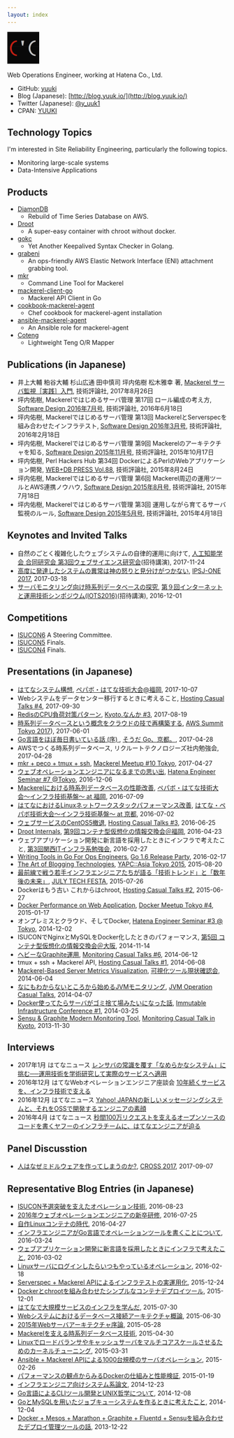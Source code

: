 ```yaml
---
layout: index
---
```



![y_uuki's profile image](https://raw.githubusercontent.com/yuuki/yuuk.io/master/images/y_uuki.small.png)

Web Operations Engineer, working at Hatena Co., Ltd.

- GitHub: [yuuki](https://github.com/yuuki)
- Blog (Japanese): [http://blog.yuuk.io/](http://blog.yuuk.io/)
- Twitter (Japanese): [@y_uuk1](https://twitter.com/y_uuk1)
- CPAN: [YUUKI](https://metacpan.org/author/YUUKI)

## Technology Topics

I'm interested in Site Reliability Engineering, particularly the following topics.

- Monitoring large-scale systems
- Data-Intensive Applications

## Products

- [DiamonDB](https://github.com/yuuki/diamondb)
  - Rebuild of Time Series Database on AWS.
- [Droot](https://github.com/yuuki/droot)
  - A super-easy container with chroot without docker.
- [gokc](https://github.com/yuuki/gokc)
  - Yet Another Keepalived Syntax Checker in Golang.
- [grabeni](https://github.com/yuuki/grabeni)
  - An ops-friendly AWS Elastic Network Interface (ENI) attachment grabbing tool.
- [mkr](https://github.com/mackerelio/mkr)
  - Command Line Tool for Mackerel
- [mackerel-client-go](https://github.com/mackerelio/mackerel-client-go)
  - Mackerel API Client in Go
- [cookbook-mackerel-agent](https://github.com/mackerelio/cookbook-mackerel-agent)
  - Chef cookbook for mackerel-agent installation
- [ansible-mackerel-agent](https://github.com/mackerelio/ansible-mackerel-agent)
  - An Ansible role for mackerel-agent
- [Coteng](https://metacpan.org/pod/Coteng)
  - Lightweight Teng O/R Mapper

## Publications (in Japanese)

- 井上大輔 粕谷大輔 杉山広通 田中慎司 坪内佑樹 松木雅幸 著, [Mackerel サーバ監視［実践］入門](http://gihyo.jp/book/2017/978-4-7741-9213-0), 技術評論社, 2017年8月26日
- 坪内佑樹, Mackerelではじめるサーバ管理 第17回 ロール編成の考え方, [Software Design 2016年7月号](http://gihyo.jp/magazine/SD/archive/2016/201607), 技術評論社, 2016年6月18日
- 坪内佑樹, Mackerelではじめるサーバ管理 第13回 MackerelとServerspecを組み合わせたインフラテスト, [Software Design 2016年3月号](http://gihyo.jp/magazine/SD/archive/2016/201603), 技術評論社, 2016年2月18日
- 坪内佑樹, Mackerelではじめるサーバ管理 第9回 Mackerelのアーキテクチャを知る, [Software Design 2015年11月号](http://gihyo.jp/magazine/SD/archive/2015/201511), 技術評論社, 2015年10月17日
- 坪内佑樹, Perl Hackers Hub 第34回 DockerによるPerlのWebアプリケーション開発, [WEB+DB PRESS Vol.88](http://gihyo.jp/magazine/wdpress/archive/2015/vol88), 技術評論社, 2015年8月24日
- 坪内佑樹, Mackerelではじめるサーバ管理 第6回 Mackerel周辺の運用ツールとAWS連携ノウハウ, [Software Design 2015年8月号](http://gihyo.jp/magazine/SD/archive/2015/201508), 技術評論社, 2015年7月18日
- 坪内佑樹, Mackerelではじめるサーバ管理 第3回 運用しながら育てるサーバ監視のルール, [Software Design 2015年5月号](http://gihyo.jp/magazine/SD/archive/2015/201505), 技術評論社, 2015年4月18日

## Keynotes and Invited Talks

- 自然のごとく複雑化したウェブシステムの自律的運用に向けて, [人工知能学会 合同研究会 第3回ウェブサイエンス研究会](http://www.ai-gakkai.or.jp/sigconf/)(招待講演), 2017-11-24
- [高度に発達したシステムの異常は神の怒りと見分けがつかない](https://speakerdeck.com/yuukit/ipsj-one-2017-y-uuki), [IPSJ-ONE 2017](http://ipsj-one.org/), 2017-03-18
- [サーバモニタリング向け時系列データベースの探究](https://speakerdeck.com/yuukit/the-study-of-time-series-database-for-server-monitoring), [第９回インターネットと運用技術シンポジウム(IOTS2016)](http://www.iot.ipsj.or.jp/iots/2016)(招待講演), 2016-12-01

## Competitions

- [ISUCON6](http://isucon.net/archives/48465737.html) A Steering Committee.
- [ISUCON5](http://isucon.net/archives/45166636.html) Finals.
- [ISUCON4](http://isucon.net/archives/41252218.html) Finals.

## Presentations (in Japanese)

- [はてなシステム構想](https://speakerdeck.com/yuukit/the-concept-of-hatena-system), [ペパボ・はてな技術大会@福岡](https://pepabo.connpass.com/event/65932/), 2017-10-07
- Webシステムをデータセンター移行するときに考えること, [Hosting Casual Talks #4](https://connpass.com/event/62208/), 2017-09-30
- [RedisのCPU負荷対策パターン](https://speakerdeck.com/yuukit/redisfalsecpufu-he-dui-ce-patan), [Kyoto.なんか #3](https://kyoto-nanka.connpass.com/event/62617/), 2017-08-19
- [時系列データベースという概念をクラウドの技で再構築する](https://speakerdeck.com/yuukit/the-rebuild-of-time-series-database-on-aws), [AWS Summit Tokyo 2017](http://www.awssummit.tokyo/)), 2017-06-01
- [Go言語をほぼ毎日書いている話 (序) ](https://speakerdeck.com/yuukit/daily-coding-in-go), [そうだ Go、京都。](https://go-kyoto.connpass.com/event/55599/), 2017-04-28
- AWSでつくる時系列データベース, リクルートテクノロジーズ社内勉強会, 2017-04-28
- [mkr + peco + tmux + ssh](https://speakerdeck.com/yuukit/mkr-plus-peco-plus-tmux-plus-ssh), [Mackerel Meetup #10 Tokyo](https://mackerelio.connpass.com/event/54302/), 2017-04-27
- [ウェブオペレーションエンジニアになるまでの思い出](https://speakerdeck.com/yuukit/memories-until-i-become-a-web-operations-engineer), [Hatena Engineer Seminar #7 @Tokyo](https://hatena.connpass.com/event/45217/), 2016-12-06
- [Mackerelにおける時系列データベースの性能改善](https://speakerdeck.com/yuukit/performance-improvement-of-tsdb-in-mackerel), [ペパボ・はてな技術大会〜インフラ技術基盤〜 at 福岡](http://pepabo.connpass.com/event/33522/), 2016-07-09
- [はてなにおけるLinuxネットワークスタックパフォーマンス改善](https://speakerdeck.com/yuukit/linux-network-performance-improvement-at-hatena), [はてな・ペパボ技術大会〜インフラ技術基盤〜 at 京都](http://hatena.connpass.com/event/33521/), 2016-07-02
- [ウェブサービスのCentOS5撤退](https://speakerdeck.com/yuukit/centos5-retiring-for-web-servicies), [Hosting Casual Talks #3](http://connpass.com/event/29857/), 2016-06-25
- [Droot Internals](https://speakerdeck.com/yuukit/droot-internals), [第9回コンテナ型仮想化の情報交換会＠福岡](http://ct-study.connpass.com/event/23455/), 2016-04-23
- ウェブアプリケーション開発に新言語を採用したときにインフラで考えたこと, [第3回関西ITインフラ系勉強会](http://kansai-itinfra.connpass.com/event/26165/), 2016-02-27
- [Writing Tools in Go For Ops Engineers](https://speakerdeck.com/yuukit/writing-tools-in-go-for-ops-engineers), [Go 1.6 Release Party](http://gocon.connpass.com/event/26572/), 2016-02-17
- [The Art of Blogging Technologies](http://yapcasia.org/2015/talk/show/7d62caf8-12f4-11e5-881c-d9f87d574c3a), [YAPC::Asia Tokyo 2015](http://yapcasia.org/2015/), 2015-08-20
- [最前線で戦う若手インフラエンジニアたちが語る「技術トレンド」と「数年後の未来」](http://2015.techfesta.jp/p/program.html#tech_trend_and_future), [JULY TECH FESTA](http://2015.techfesta.jp/), 2015-07-26
- Dockerはもう古い これからはchroot, [Hosting Casual Talks #2](http://www.zusaar.com/event/9057007), 2015-06-27
- [Docker Performance on Web Application](https://speakerdeck.com/yuukit/docker-performance-on-web-application), [Docker Meetup Tokyo #4](http://dockerjp.connpass.com/event/10318/), 2015-01-17
- オンプレミスとクラウド、そしてDocker, [Hatena Engineer Seminar #3 @ Tokyo](http://eventdots.jp/event/244689), 2014-12-02
- ISUCONでNginxとMySQLをDocker化したときのパフォーマンス, [第5回 コンテナ型仮想化の情報交換会＠大阪](http://ct-study.connpass.com/event/9068/), 2014-11-14
- [ヘビーなGraphite運用](https://speakerdeck.com/yuukit/hebinagraphiteyun-yong), [Monitoring Casual Talks #6](http://www.zusaar.com/event/11447004), 2014-06-12
- tmux + ssh + Mackerel API, [Hosting Casual Talks #1](http://www.zusaar.com/event/8427003), 2014-06-08
- [Mackerel-Based Server Metrics Visualization](https://speakerdeck.com/yuukit/mackerel-based-server-metrics-visualization), [可視化ツール現状確認会](http://www.zusaar.com/event/7437003), 2014-06-04
- [なにもわからないところから始めるJVMモニタリング](https://speakerdeck.com/yuukit/nanimowakaranaitokorokarashi-merujvmmonitaringu), [JVM Operation Casual Talks](https://atnd.org/events/48999), 2014-04-07
- [Docker使ってたらサーバがゴミ捨て場みたいになった話](https://speakerdeck.com/yuukit/dockershi-tutetarasahakakomishe-techang-mitaininatutetahua), [Immutable Infrastructure Conference #1](https://atnd.org/events/47786), 2014-03-25
- [Sensu & Graphite Modern Monitoring Tool](https://speakerdeck.com/yuukit/sensu-plus-graphite), [Monitoring Casual Talk in Kyoto](http://www.zusaar.com/event/1377006), 2013-11-30

## Interviews

- 2017年1月 はてなニュース [レンサバの常識を覆す「なめらかなシステム」に挑む──運用技術を学術研究して実際のサービスへ適用](http://hatenanews.com/articles/201701/24117)
- 2016年12月 はてなWebオペレーションエンジニア座談会 [10年続くサービスを、インフラ技術で支える](http://hatenacorp.jp/recruit/operation_engineer)
- 2016年12月 はてなニュース [Yahoo! JAPANの新しいメッセージングシステムと、それをOSSで開発するエンジニアの素顔](http://hatenanews.com/articles/201612/24092)
- 2016年4月 はてなニュース [秒間100万リクエストを支えるオープンソースのコードを書くヤフーのインフラチームに、はてなエンジニアが迫る](http://hatenanews.com/articles/201604/23819)

## Panel Discusstion

- [人はなぜミドルウェアを作ってしまうのか?](http://2017.cross-party.com/program/x4), [CROSS 2017](http://2017.cross-party.com), 2017-09-07

## Representative Blog Entries (in Japanese)

- [ISUCON予選突破を支えたオペレーション技術](http://blog.yuuk.io/entry/web-operations-isucon), 2016-08-23
- [2016年ウェブオペレーションエンジニアの新卒研修](http://developer.hatenastaff.com/entry/2016-newbie-training-of-web-operation), 2016-07-25
- [自作Linuxコンテナの時代](http://blog.yuuk.io/entry/diy-container), 2016-04-27
- [インフラエンジニアがGo言語でオペレーションツールを書くことについて](http://developer.hatenastaff.com/entry/golang-for-ops), 2016-03-24
- [ウェブアプリケーション開発に新言語を採用したときにインフラで考えたこと](http://blog.yuuk.io/entry/infra-for-newlang), 2016-03-02
- [Linuxサーバにログインしたらいつもやっているオペレーション](http://blog.yuuk.io/entry/linux-server-operations), 2016-02-18
- [Serverspec + Mackerel APIによるインフラテストの実運用化](http://blog.yuuk.io/entry/mackerel-serverspec), 2015-12-24
- [Dockerとchrootを組み合わせたシンプルなコンテナデプロイツール](http://blog.yuuk.io/entry/droot), 2015-12-01
- [はてなで大規模サービスのインフラを学んだ](http://blog.yuuk.io/entry/large-scale-infrastructure), 2015-07-30
- [Webシステムにおけるデータベース接続アーキテクチャ概論](http://blog.yuuk.io/entry/architecture-of-database-connection), 2015-06-30
- [2015年Webサーバアーキテクチャ序論](http://blog.yuuk.io/entry/2015-webserver-architecture), 2015-05-28
- [Mackerelを支える時系列データベース技術](http://blog.yuuk.io/entry/high-performance-graphite), 2015-04-30
- [Linuxでロードバランサやキャッシュサーバをマルチコアスケールさせるためのカーネルチューニング](http://blog.yuuk.io/entry/linux-networkstack-tuning-rfs), 2015-03-31
- [Ansible + Mackerel APIによる1000台規模のサーバオペレーション](http://blog.yuuk.io/entry/ansible-mackerel-1000), 2015-02-26
- [パフォーマンスの観点からみるDockerの仕組みと性能検証](http://blog.yuuk.io/entry/docker-performance-on-web-application), 2015-01-19
- [インフラエンジニア向けシステム系論文](http://blog.yuuk.io/entry/system-papers), 2014-12-23
- [Go言語によるCLIツール開発とUNIX哲学について](http://blog.yuuk.io/entry/go-cli-unix), 2014-12-08
- [GoとMySQLを用いたジョブキューシステムを作るときに考えたこと](http://blog.yuuk.io/entry/go-and-mysql-jobqueue), 2014-12-04
- [Docker + Mesos + Marathon + Graphite + Fluentd + Sensuを組み合わせたデプロイ管理ツールの話](http://blog.yuuk.io/entry/2013/12/22/174813), 2013-12-22
